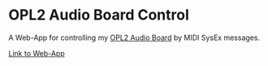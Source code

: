 # OPL2 Audio Board Control

A Web-App for controlling my [OPL2 Audio Board](https://github.com/DhrBaksteen/ArduinoOPL2) by MIDI SysEx messages.

[Link to Web-App](https://virtuacode.github.io/opl2-audio-board-control/)
